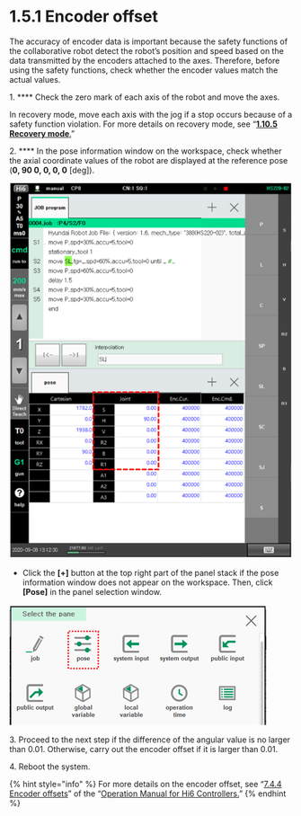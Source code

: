 # 1.5.1 Encoder offset

The accuracy of encoder data is important because the safety functions of the collaborative robot detect the robot’s position and speed based on the data transmitted by the encoders attached to the axes. Therefore, before using the safety functions, check whether the encoder values match the actual values.

1\. **** Check the zero mark of each axis of the robot and move the axes.

In recovery mode, move each axis with the jog if a stop occurs because of a safety function violation. For more details on recovery mode, see “[**1.10.5 Recovery mode**.](../1-10-safety-condition-monitoring/5-recovery-mode/)”

2\. **** In the pose information window on the workspace, check whether the axial coordinate values of the robot are displayed at the reference pose (**0, 90 0, 0, 0, 0** \[deg]).

![](<../../_assets/image (35).png>)



* Click the **\[+]** button at the top right part of the panel stack if the pose information window does not appear on the workspace. Then, click **\[Pose]** in the panel selection window.

![](<../../_assets/image (43).png>)

3\. Proceed to the next step if the difference of the angular value is no larger than 0.01. Otherwise, carry out the encoder offset if it is larger than 0.01.

4\. Reboot the system.

{% hint style="info" %}
For more details on the encoder offset, see “[7.4.4 Encoder offsets](https://hyundai-robotics.gitbook.io/hi6-operation-manual/v/op-english/7-setting/7-4-robot-parameter/encoder-offset)” of the “[Operation Manual for Hi6 Controllers.](https://hyundai-robotics.gitbook.io/hi6-operation-manual/v/op-english/)”
{% endhint %}
